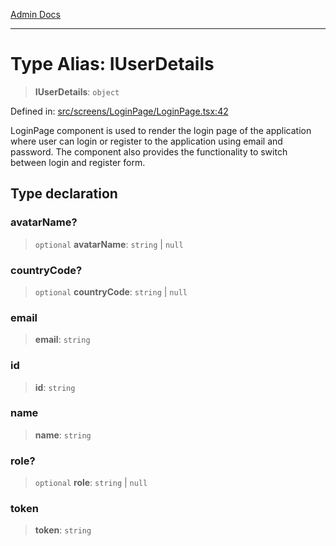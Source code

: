 [Admin Docs](/)

***

# Type Alias: IUserDetails

> **IUserDetails**: `object`

Defined in: [src/screens/LoginPage/LoginPage.tsx:42](https://github.com/PalisadoesFoundation/talawa-admin/blob/main/src/screens/LoginPage/LoginPage.tsx#L42)

LoginPage component is used to render the login page of the application where user can login or register
to the application using email and password. The component also provides the functionality to switch between login and
register form.

## Type declaration

### avatarName?

> `optional` **avatarName**: `string` \| `null`

### countryCode?

> `optional` **countryCode**: `string` \| `null`

### email

> **email**: `string`

### id

> **id**: `string`

### name

> **name**: `string`

### role?

> `optional` **role**: `string` \| `null`

### token

> **token**: `string`
